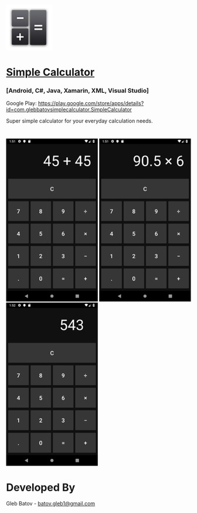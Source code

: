<p align="left">
  <img src="https://github.com/glebbatov/SimpleCalculator/blob/master/iconNew.png?" width="125">
  <a target="_blank" href="https://play.google.com/store/apps/details?id=com.glebbatovsimplecalculator.SimpleCalculator"><h1>Simple Calculator</h1></a>
  <h3>[Android, C#, Java, Xamarin, XML, Visual Studio]</h3>
<p>
  
Google Play:
https://play.google.com/store/apps/details?id=com.glebbatovsimplecalculator.SimpleCalculator
  
Super simple calculator for your everyday calculation needs.
#

<p>
<p align="left">
  <img src="https://github.com/glebbatov/SimpleCalculator/blob/master/1.png" width="250">
  <img src="https://github.com/glebbatov/SimpleCalculator/blob/master/2.png" width="250">
  <img src="https://github.com/glebbatov/SimpleCalculator/blob/master/3.png" width="250">
</p>

# Developed By
Gleb Batov - batov.gleb1@gmail.com
